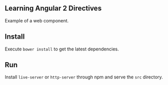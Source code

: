 Learning Angular 2 Directives
---

Example of a web component.

## Install

Execute `bower install` to get the latest dependencies.


## Run

Install `live-server` or `http-server` through npm and serve the `src` directory.